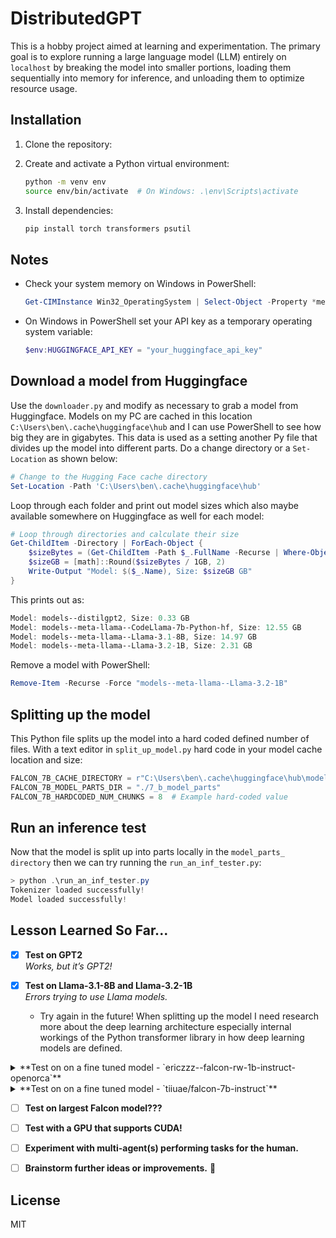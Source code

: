 # DistributedGPT

This is a hobby project aimed at learning and experimentation. The primary goal is to explore running a large language model (LLM) entirely on `localhost` by breaking the model into smaller portions, loading them sequentially into memory for inference, and unloading them to optimize resource usage.

## Installation

1. Clone the repository:

2. Create and activate a Python virtual environment:
   ```bash
   python -m venv env
   source env/bin/activate  # On Windows: .\env\Scripts\activate
   ```

3. Install dependencies:
   ```bash
   pip install torch transformers psutil
   ```

## Notes

- Check your system memory on Windows in PowerShell:
   ```powershell
   Get-CIMInstance Win32_OperatingSystem | Select-Object -Property *memory*
   ```

- On Windows in PowerShell set your API key as a temporary operating system variable:
   ```powershell
   $env:HUGGINGFACE_API_KEY = "your_huggingface_api_key"
   ```

## Download a model from Huggingface

Use the `downloader.py` and modify as necessary to grab a model from Huggingface. Models on my PC are cached in this location `C:\Users\ben\.cache\huggingface\hub` and I can use PowerShell to see how big they are in gigabytes.
This data is used as a setting another Py file that divides up the model into different parts. Do a change directory or a `Set-Location` as shown below:

```powershell
# Change to the Hugging Face cache directory
Set-Location -Path 'C:\Users\ben\.cache\huggingface\hub'
```

Loop through each folder and print out model sizes which also maybe available somewhere on Huggingface as well for each model:

```powershell
# Loop through directories and calculate their size
Get-ChildItem -Directory | ForEach-Object {
    $sizeBytes = (Get-ChildItem -Path $_.FullName -Recurse | Where-Object { $_.PSIsContainer -eq $false } | Measure-Object -Property Length -Sum).Sum
    $sizeGB = [math]::Round($sizeBytes / 1GB, 2)
    Write-Output "Model: $($_.Name), Size: $sizeGB GB"
}
```

This prints out as:

```powershell
Model: models--distilgpt2, Size: 0.33 GB
Model: models--meta-llama--CodeLlama-7b-Python-hf, Size: 12.55 GB
Model: models--meta-llama--Llama-3.1-8B, Size: 14.97 GB
Model: models--meta-llama--Llama-3.2-1B, Size: 2.31 GB
```

Remove a model with PowerShell:

```powershell
Remove-Item -Recurse -Force "models--meta-llama--Llama-3.2-1B"
```

## Splitting up the model 

This Python file splits up the model into a hard coded defined number of files. With a text editor in `split_up_model.py` hard code in your model cache location and size:
```python
FALCON_7B_CACHE_DIRECTORY = r"C:\Users\ben\.cache\huggingface\hub\models--tiiuae--falcon-7b-instruct\snapshots\8782b5c5d8c9290412416618f36a133653e85285"
FALCON_7B_MODEL_PARTS_DIR = "./7_b_model_parts"
FALCON_7B_HARDCODED_NUM_CHUNKS = 8  # Example hard-coded value
```

## Run an inference test

Now that the model is split up into parts locally in the `model_parts_ directory` then we can try running the `run_an_inf_tester.py`:

```powershell
> python .\run_an_inf_tester.py
Tokenizer loaded successfully!
Model loaded successfully!
```

## Lesson Learned So Far...

- [x] **Test on GPT2**  
  *Works, but it’s GPT2!*
  
- [x] **Test on Llama-3.1-8B and Llama-3.2-1B**  
  *Errors trying to use Llama models.*
  * Try again in the future! When splitting up the model I need research more about the deep learning architecture especially internal workings of the Python transformer library in how deep learning models are defined.

<details>
  <summary>**Test on on a fine tuned model - `ericzzz--falcon-rw-1b-instruct-openorca`**</summary>

  * https://huggingface.co/ericzzz/falcon-rw-1b-instruct-openorca

```python
# Define system message and structured prompt
SYSTEM_MESSAGE = "You are a helpful assistant with expertise in HVAC systems, building automation, smart building IoT, and optimization."
INSTRUCTION = "I have an variable air volumne (VAV) air handling unit (AHU) with a VAV reheat system and air cooled chiller. Please come up with an algorithm in pseudo code I can implement to optimize the AHU leaving duct static pressure and   temperature setpoint based off of the zone data of VAV box damper positions and zone air temperatures."
INPUT_TEXT = f"<SYS> {SYSTEM_MESSAGE} <INST> {INSTRUCTION} <RESP> "
```
* Total Inference Time (seconds): 80.889s

Details per chunk:

```powershell
--- Metrics ---
Chunk 0 - Time: 1.162s, Memory Used: 1670.56MB
    Layer 0 Time: 0.021s
    Layer 1 Time: 0.017s
    Layer 2 Time: 0.017s
    Layer 3 Time: 0.018s
    Layer 4 Time: 0.016s
    Layer 5 Time: 0.017s
    Layer 6 Time: 0.017s
    Layer 7 Time: 0.018s
Chunk 1 - Time: 0.665s, Memory Used: -29.34MB
    Layer 0 Time: 0.020s
    Layer 1 Time: 0.018s
    Layer 2 Time: 0.018s
    Layer 3 Time: 0.016s
    Layer 4 Time: 0.016s
    Layer 5 Time: 0.014s
    Layer 6 Time: 0.015s
    Layer 7 Time: 0.014s
Chunk 2 - Time: 0.796s, Memory Used: 445.60MB
```
Inference results:
```powershell
1. Air circulation: The air handling unit's primary function is to distribute and circulate air throughout the building. This is achieved by controlling the airflow, which ensures that the air is evenly distributed throughout the space.

2. Temperature and humidity control: The air handling unit also controls the temperature and humidity levels within the space. By regulating the temperature, you can maintain a comfortable indoor temperature that is suitable for the comfort of occupants. Similarly, by controlling the humidity levels, you can prevent the growth of mold and other contaminants, which can be detrimental to the health of building occupants.

3. Energy efficiency: Many air handling units are designed to be energy-efficient, which means they consume less energy than traditional systems. This helps to reduce the building's overall operating costs and contributes to a more sustainable environment.

4. Occupant comfort: The air handling unit's primary purpose is to maintain a comfortable indoor environment for the building's occupants. This includes ensuring that the temperature and humidity levels are consistent, providing a consistent level of comfort for everyone in the building.

In summary, the air handling unit in large commercial buildings is an essential component that plays a crucial role in maintaining the well-being of building occupants while ensuring efficient and effective air circulation and temperature control.
```
* Conclusion: Hey that is not that bad! 👍😊👌💪 80 seconds is a little slow but good enough for not even a GPU and no lag on my computer while I do other tasks. 🎯🙌😎

</details>

<details>
  <summary>**Test on on a fine tuned model - `tiiuae/falcon-7b-instruct`**</summary>

  * https://huggingface.co/tiiuae/falcon-7b-instruct
  * Notice its a different prompt template as compared to the 1b Falcon. This was found out by trial and error ☹️😒 but we got it working! 👍😊👌💪

</details>

- [ ] **Test on largest Falcon model???**

- [ ] **Test with a GPU that supports CUDA!**

- [ ] **Experiment with multi-agent(s) performing tasks for the human.**

- [ ] **Brainstorm further ideas or improvements.** 🤔


## License

MIT